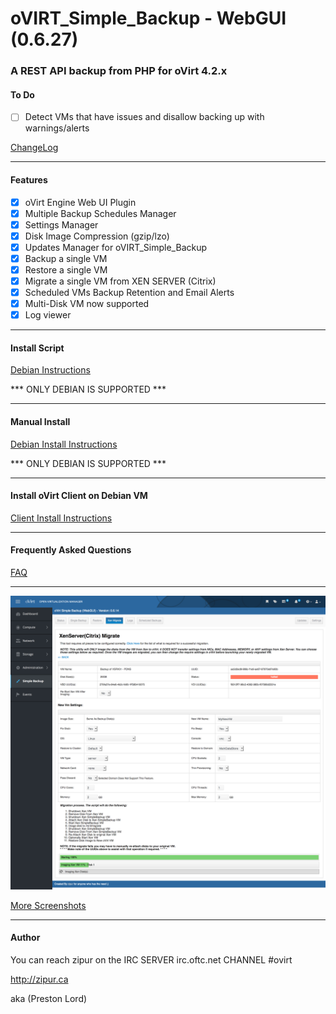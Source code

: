 # oVIRT_Simple_Backup - WebGUI (0.6.27)

### A REST API backup from PHP for oVirt 4.2.x
   
#### To Do
 - [ ] Detect VMs that have issues and disallow backing up with warnings/alerts


   
[ChangeLog](https://github.com/zipurman/oVIRT_Simple_Backup/blob/master/ChangeLog.md)

---

#### Features

 - [x] oVirt Engine Web UI Plugin
 - [x] Multiple Backup Schedules Manager
 - [x] Settings Manager
 - [x] Disk Image Compression (gzip/lzo)
 - [x] Updates Manager for oVIRT_Simple_Backup
 - [x] Backup a single VM
 - [x] Restore a single VM
 - [x] Migrate a single VM from XEN SERVER (Citrix)
 - [x] Scheduled VMs Backup Retention and Email Alerts
 - [x] Multi-Disk VM now supported
 - [x] Log viewer

---

#### Install Script

[Debian Instructions](https://github.com/zipurman/oVIRT_Simple_Backup/tree/master/server/installer)

*** ONLY DEBIAN IS SUPPORTED ***

---


#### Manual Install

[Debian Install Instructions](https://github.com/zipurman/oVIRT_Simple_Backup/blob/master/docs/install_debian.md)

*** ONLY DEBIAN IS SUPPORTED ***

---

#### Install oVirt Client on Debian VM

[Client Install Instructions](http://zipur.ca/knowledgebase/debian-8-jessie-ovirt-guest-agent/)

---


#### Frequently Asked Questions

[FAQ](https://github.com/zipurman/oVIRT_Simple_Backup/blob/master/FAQ.md)


---
 
![ ](screenshots/SS.0.6.14.00.png?raw=true)

[More Screenshots](https://github.com/zipurman/oVIRT_Simple_Backup/tree/master/screenshots)

---

#### Author

You can reach zipur on the IRC SERVER irc.oftc.net CHANNEL #ovirt

http://zipur.ca

aka (Preston Lord)

